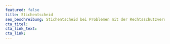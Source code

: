 ```yaml
---
featured: false
title: Stichentscheid
seo_beschreibung: Stichentscheid bei Problemen mit der Rechtsschutzversicherung
cta_titel:
cta_link_text:
cta_link:
---
```


